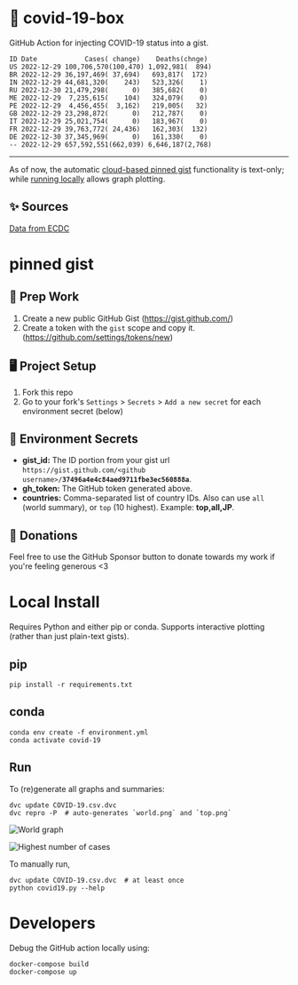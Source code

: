 # 🏥 covid-19-box

GitHub Action for injecting COVID-19 status into a gist.

```
ID Date            Cases( change)    Deaths(chnge)
US 2022-12-29 100,706,570(100,470) 1,092,981(  894)
BR 2022-12-29 36,197,469( 37,694)   693,817(  172)
IN 2022-12-29 44,681,320(    243)   523,326(    1)
RU 2022-12-30 21,479,298(      0)   385,682(    0)
ME 2022-12-29  7,235,615(    104)   324,079(    0)
PE 2022-12-29  4,456,455(  3,162)   219,005(   32)
GB 2022-12-29 23,298,872(      0)   212,787(    0)
IT 2022-12-29 25,021,754(      0)   183,967(    0)
FR 2022-12-29 39,763,772( 24,436)   162,303(  132)
DE 2022-12-30 37,345,969(      0)   161,330(    0)
-- 2022-12-29 657,592,551(662,039) 6,646,187(2,768)
```

---

As of now, the automatic [cloud-based pinned gist](#pinned-gist) functionality is text-only;
while [running locally](#local-install) allows graph plotting.

## ✨ Sources

[Data from ECDC](https://www.ecdc.europa.eu/en/publications-data/download-todays-data-geographic-distribution-covid-19-cases-worldwide)

# pinned gist

## 🎒 Prep Work
1. Create a new public GitHub Gist (https://gist.github.com/)
1. Create a token with the `gist` scope and copy it. (https://github.com/settings/tokens/new)

## 🖥 Project Setup
1. Fork this repo
1. Go to your fork's `Settings` > `Secrets` > `Add a new secret` for each environment secret (below)

## 🤫 Environment Secrets
- **gist_id:** The ID portion from your gist url `https://gist.github.com/<github username>/`**`37496a4e4c84aed9711fbe3ec560888a`**.
- **gh_token:** The GitHub token generated above.
- **countries:** Comma-separated list of country IDs. Also can use `all` (world summary), or `top` (10 highest). Example: **top,all,JP**.

## 💸 Donations

Feel free to use the GitHub Sponsor button to donate towards my work if you're feeling generous <3

# Local Install

Requires Python and either pip or conda. Supports interactive plotting (rather than just plain-text gists).

## pip

```
pip install -r requirements.txt
```

## conda

```
conda env create -f environment.yml
conda activate covid-19
```

## Run

To (re)generate all graphs and summaries:

```
dvc update COVID-19.csv.dvc
dvc repro -P  # auto-generates `world.png` and `top.png`
```

![World graph](world.png)

![Highest number of cases](top.png)

To manually run,

```
dvc update COVID-19.csv.dvc  # at least once
python covid19.py --help
```

# Developers

Debug the GitHub action locally using:

```
docker-compose build
docker-compose up
```
